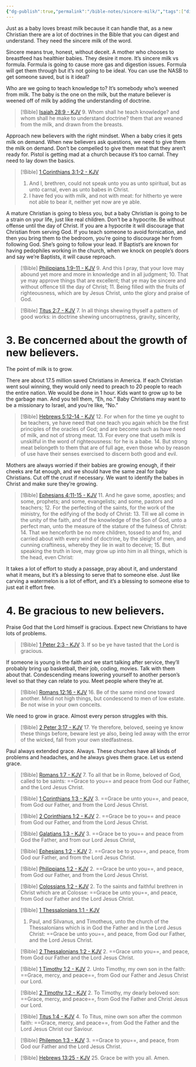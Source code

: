 ```yaml
---
{"dg-publish":true,"permalink":"/bible-notes/sincere-milk/","tags":["discipleship"],"created":"May 14, 2023, 5:37 PM","updated":""}
---
```



Just as a baby loves breast milk because it can handle that, as a new Christian there are a lot of doctrines in the Bible that you can digest and understand. They need the sincere milk of the word.

Sincere means true, honest, without deceit. A mother who chooses to breastfeed has healthier babies. They desire it more. It’s sincere milk vs formula. Formula is going to cause more gas and digestion issues. Formula will get them through but it’s not going to be ideal. You can use the NASB to get someone saved, but is it ideal?

Who are we going to teach knowledge to? It’s somebody who’s weened from milk. The baby is the one on the milk, but the mature believer is weened off of milk by adding the understanding of doctrine. 
> [!Bible] [Isaiah 28:9 - KJV](https://bible-api.com/Isaiah+28:9?translation=kjv)
> 9. Whom shall he teach knowledge? and whom shall he make to understand doctrine?
them that are weaned from the milk,
and drawn from the breasts.


Approach new believers with the right mindset. When a baby cries it gets milk on demand. When new believers ask questions, we need to give them the milk on demand. Don’t be compelled to give them meat that they aren’t ready for. Pistol is getting mad at a church because it’s too carnal. They need to lay down the basics. 
> [!Bible] [1 Corinthians 3:1-2 - KJV](https://bible-api.com/1Corinthians+3:1-2?translation=kjv)
> 1. And I, brethren, could not speak unto you as unto spiritual, but as unto carnal,
even as unto babes in Christ.
> 2. I have fed you with milk, and not with meat: for hitherto ye were not able
to bear it, neither yet now are ye able.


A mature Christian is going to bless you, but a baby Christian is going to be a strain on your life, just like real children. Don’t be a hypocrite. Be without offense until the day of Christ. If you are a hypocrite it will discourage that Christian from serving God. If you teach someone to avoid fornication, and then you bring them to the bedroom, you’re going to discourage her from following God. She’s going to follow your lead. If Baptist’s are known for having pedophiles working in the church, when we knock on people’s doors and say we’re Baptists, it will cause reproach.
> [!Bible] [Philippians 1:9-11 - KJV](https://bible-api.com/Philippians+1:9-11?translation=kjv)
> 9. And this I pray, that your love may abound yet more and more in knowledge and in all judgment;
> 10. That ye may approve things that are excellent; that ye may be sincere and without offence till the day of Christ;
> 11. Being filled with the fruits of righteousness, which are by Jesus Christ, unto the glory and praise of God.


> [!Bible] [Titus 2:7 - KJV](https://bible-api.com/Titus+2:7?translation=kjv)
> 7. In all things shewing thyself a pattern of good works: in doctrine shewing uncorruptness, gravity, sincerity,


# 3. Be concerned about the growth of new believers.

The point of milk is to grow.

There are about 17.5 million saved Christians in America. If each Christian went soul winning, they would only need to preach to 20 people to reach the entire nation. We would be done in 1 hour. Kids want to grow up to be the garbage man. And you tell them, “Eh, no.” Baby Christians may want to be a missionary to Israel, and you’re like, “No.”
> [!Bible] [Hebrews 5:12-14 - KJV](https://bible-api.com/Hebrews+5:12-14?translation=kjv)
> 12. For when for the time ye ought to be teachers, ye have need that one teach you again which be the first principles of the oracles of God; and are become such as have need of milk, and not of strong meat.
> 13. For every one that useth milk is unskilful in the word of righteousness: for he is a babe.
> 14. But strong meat belongeth to them that are of full age, even  those who by reason of use have their senses exercised to discern both good and evil.


Mothers are always worried if their babies are growing enough, if their cheeks are fat enough, and we should have the same zeal for baby Christians. Cut off the crust if necessary. We want to identify the babes in Christ and make sure they’re growing.
> [!Bible] [Ephesians 4:11-15 - KJV](https://bible-api.com/Ephesians+4:11-15?translation=kjv)
> 11. And he gave some, apostles; and some, prophets; and some, evangelists; and some, pastors and teachers;
> 12. For the perfecting of the saints, for the work of the ministry, for the edifying of the body of Christ:
> 13. Till we all come in the unity of the faith, and of the knowledge of the Son of God, unto a perfect man, unto the measure of the stature of the fulness of Christ:
> 14. That we henceforth be no more children, tossed to and fro, and carried about with every wind of doctrine, by the sleight of men, and  cunning craftiness, whereby they lie in wait to deceive;
> 15. But speaking the truth in love, may grow up into him in all things, which is the head, even Christ:


It takes a lot of effort to study a passage, pray about it, and understand what it means, but it’s a blessing to serve that to someone else. Just like carving a watermelon is a lot of effort, and it’s a blessing to someone else to just eat it effort free.

# 4. Be gracious to new believers.

Praise God that the Lord himself is gracious. Expect new Christians to have lots of problems. 
> [!Bible] [1 Peter 2:3 - KJV](https://bible-api.com/1Peter+2:3?translation=kjv)
> 3. If so be ye have tasted that the Lord is gracious.


If someone is young in the faith and we start talking after service, they’ll probably bring up basketball, their job, coding, movies. Talk with them about that. Condescending means lowering yourself to another person’s level so that they can relate to you. Meet people where they’re at.
> [!Bible] [Romans 12:16 - KJV](https://bible-api.com/Romans+12:16?translation=kjv)
> 16. Be of the same mind one toward another. Mind not high things, but condescend to men of low estate. Be not wise in your own conceits.


We need to grow in grace. Almost every person struggles with this. 
> [!Bible] [2 Peter 3:17 - KJV](https://bible-api.com/2Peter+3:17?translation=kjv)
> 17. Ye therefore, beloved, seeing ye know
these things before, beware lest ye also, being led away with the error of the wicked, fall from your own stedfastness.


Paul always extended grace. Always. These churches have all kinds of problems and headaches, and he always gives them grace. Let us extend grace. 


> [!Bible] [Romans 1:7 - KJV](https://bible-api.com/romans+1:7?translation=kjv)
> 7. To all that be in Rome, beloved of God, called to be saints: ==Grace to you== and peace from God our Father, and the Lord Jesus Christ.

> [!Bible] [1 Corinthians 1:3 - KJV](https://bible-api.com/1Corinthians+1:3?translation=kjv)
> 3. ==Grace be unto you==, and peace, from God our Father, and from the Lord Jesus Christ.

> [!Bible] [2 Corinthians 1:2 - KJV](https://bible-api.com/2Corinthians+1:2?translation=kjv)
> 2. ==Grace be to you== and peace from God our Father, and from the Lord Jesus Christ.

> [!Bible] [Galatians 1:3 - KJV](https://bible-api.com/Galatians+1:3?translation=kjv)
> 3. ==Grace be to you== and peace from God the Father, and from our Lord Jesus Christ,

> [!Bible] [Ephesians 1:2 - KJV](https://bible-api.com/Ephesians+1:2?translation=kjv)
> 2. ==Grace be to you==, and peace, from God our Father, and from the Lord Jesus Christ.

> [!Bible] [Philippians 1:2 - KJV](https://bible-api.com/Philippians+1:2?translation=kjv)
> 2. ==Grace be unto you==, and peace, from God our Father, and from the Lord Jesus Christ.

> [!Bible] [Colossians 1:2 - KJV](https://bible-api.com/Colossians+1:2?translation=kjv)
> 2. To the saints and faithful brethren in Christ which are at Colosse: ==Grace be unto you==, and peace, from God our Father and the Lord Jesus Christ.

> [!Bible] [1 Thessalonians 1:1 - KJV](https://bible-api.com/1Thessalonians+1:1?translation=kjv)
> 1. Paul, and Silvanus, and Timotheus, unto the church of the Thessalonians which is in God the Father and in the Lord Jesus Christ: ==Grace be unto you==, and peace, from God our Father, and the Lord Jesus Christ.

> [!Bible] [2 Thessalonians 1:2 - KJV](https://bible-api.com/2Thessalonians+1:2?translation=kjv)
> 2. ==Grace unto you==, and peace, from God our Father and the Lord Jesus Christ.

> [!Bible] [1 Timothy 1:2 - KJV](https://bible-api.com/1Timothy+1:2?translation=kjv)
> 2. Unto Timothy, my own son in the faith: ==Grace, mercy, and peace==, from God our Father and Jesus Christ our Lord.

> [!Bible] [2 Timothy 1:2 - KJV](https://bible-api.com/2Timothy+1:2?translation=kjv)
> 2. To Timothy, my dearly beloved son: ==Grace, mercy,
and peace==, from God the Father and Christ Jesus our Lord.

> [!Bible] [Titus 1:4 - KJV](https://bible-api.com/Titus+1:4?translation=kjv)
> 4. To Titus, mine own son after the common faith: ==Grace, mercy, and peace==, from God the Father and the Lord Jesus Christ our Saviour.

> [!Bible] [Philemon 1:3 - KJV](https://bible-api.com/Philemon+1:3?translation=kjv)
> 3. ==Grace to you==, and peace, from God our Father and the Lord Jesus Christ.

> [!Bible] [Hebrews 13:25 - KJV](https://bible-api.com/Hebrews+13:25?translation=kjv)
> 25. Grace be with you all. Amen.

